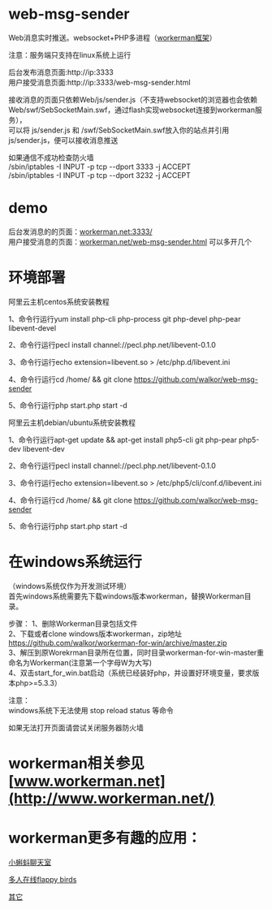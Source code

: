 web-msg-sender
==============

Web消息实时推送。websocket+PHP多进程（[workerman框架](http://www.workerman.net/workerman)）


注意：服务端只支持在linux系统上运行  


后台发布消息页面:http://ip:3333  
用户接受消息页面:http://ip:3333/web-msg-sender.html  

接收消息的页面只依赖Web/js/sender.js（不支持websocket的浏览器也会依赖Web/swf/SebSocketMain.swf，通过flash实现websocket连接到workerman服务），  
可以将 js/sender.js 和 /swf/SebSocketMain.swf放入你的站点并引用 js/sender.js，便可以接收消息推送 


如果通信不成功检查防火墙  
/sbin/iptables -I INPUT -p tcp --dport 3333 -j ACCEPT  
/sbin/iptables -I INPUT -p tcp --dport 3232 -j ACCEPT  

demo  
======

后台发消息的的页面：[workerman.net:3333/](http://workerman.net:3333)    
用户接受消息的页面：[workerman.net/web-msg-sender.html](http://workerman.net/web-msg-sender.html) 可以多开几个    

环境部署
======

阿里云主机centos系统安装教程

1、命令行运行yum install php-cli php-process git php-devel php-pear libevent-devel

2、命令行运行pecl install channel://pecl.php.net/libevent-0.1.0

3、命令行运行echo extension=libevent.so > /etc/php.d/libevent.ini

4、命令行运行cd /home/ && git clone https://github.com/walkor/web-msg-sender

5、命令行运行php start.php start -d


阿里云主机debian/ubuntu系统安装教程

1、命令行运行apt-get update && apt-get install php5-cli git php-pear php5-dev libevent-dev

2、命令行运行pecl install channel://pecl.php.net/libevent-0.1.0

3、命令行运行echo extension=libevent.so > /etc/php5/cli/conf.d/libevent.ini

4、命令行运行cd /home/ && git clone https://github.com/walkor/web-msg-sender

5、命令行运行php start.php start -d


在windows系统运行
=======
（windows系统仅作为开发测试环境）  
首先windows系统需要先下载windows版本workerman，替换Workerman目录。  

步骤：
1、删除Workerman目录包括文件  
2、下载或者clone windows版本workerman，zip地址 https://github.com/walkor/workerman-for-win/archive/master.zip  
3、解压到原Worekrman目录所在位置，同时目录workerman-for-win-master重命名为Workerman(注意第一个字母W为大写)  
4、双击start_for_win.bat启动（系统已经装好php，并设置好环境变量，要求版本php>=5.3.3）  

注意：  
windows系统下无法使用 stop reload status 等命令

如果无法打开页面请尝试关闭服务器防火墙


 
workerman相关参见 [www.workerman.net](http://www.workerman.net/)
=================

workerman更多有趣的应用：
=======================

[小蝌蚪聊天室](http://kedou.workerman.net) 

[多人在线flappy birds](http://flap.workerman.net)

[其它](http://www.workerman.net/applications)



